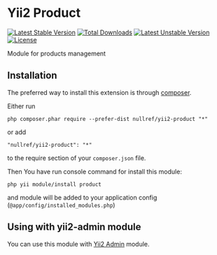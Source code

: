 Yii2 Product
===============
[![Latest Stable Version](https://poser.pugx.org/nullref/yii2-product/v/stable)](https://packagist.org/packages/nullref/yii2-product) [![Total Downloads](https://poser.pugx.org/nullref/yii2-product/downloads)](https://packagist.org/packages/nullref/yii2-product) [![Latest Unstable Version](https://poser.pugx.org/nullref/yii2-product/v/unstable)](https://packagist.org/packages/nullref/yii2-product) [![License](https://poser.pugx.org/nullref/yii2-product/license)](https://packagist.org/packages/nullref/yii2-product)

Module for products management

Installation
------------

The preferred way to install this extension is through [composer](http://getcomposer.org/download/).

Either run

```
php composer.phar require --prefer-dist nullref/yii2-product "*"
```

or add

```
"nullref/yii2-product": "*"
```

to the require section of your `composer.json` file.

Then You have run console command for install this module:

```
php yii module/install product
```

and module will be added to your application config (`@app/config/installed_modules.php`)

Using with yii2-admin module
----------------------------

You can use this module with [Yii2 Admin](https://github.com/NullRefExcep/yii2-admin) module.
